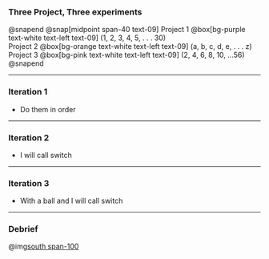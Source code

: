 ### Three Project, Three experiments
@snapend
@snap[midpoint span-40 text-09]
Project 1
@box[bg-purple text-white text-left text-09] (1, 2, 3, 4, 5, . . . 30)
<br>
Project 2
@box[bg-orange text-white text-left text-09] (a, b, c, d, e, . . . z)
<br>
Project 3
@box[bg-pink text-white text-left text-09] (2, 4, 6, 8, 10, ...56)
@snapend

---
### Iteration 1
- Do them in order


---
### Iteration 2
- I will call switch
---
### Iteration 3
- With a ball and I will call switch

---
### Debrief
@img[south span-100](assets/img/context-switching.png)
